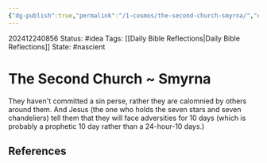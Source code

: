 ```yaml
---
{"dg-publish":true,"permalink":"/1-cosmos/the-second-church-smyrna/","created":"2025-01-22T11:17:14.095-05:00","updated":"2024-12-24T08:58:20.293-05:00"}
---
```


202412240856
Status: #idea
Tags: [[Daily Bible Reflections\|Daily Bible Reflections]]
State: #nascient
# The Second Church ~ Smyrna

They haven't committed a sin perse, rather they are calomnied by others around them. And Jesus (the one who holds the seven stars and seven chandeliers) tell them that they will face adversities for 10 days (which is probably a prophetic 10 day rather than a 24-hour-10 days.)


## References
